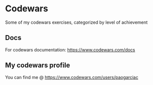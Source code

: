 # Codewars
Some of my codewars exercises, categorized by level of achievement

## Docs
For codewars documentation: https://www.codewars.com/docs

## My codewars profile
You can find me @ https://www.codewars.com/users/paogarciac


